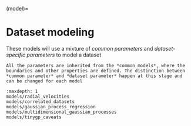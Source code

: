 (model)=

# Dataset modeling

These models will use a mixture of *common parameters* and *dataset-specific
parameters* to model a dataset

```{note}
All the parameters are inherited from the *common models*, where the boundaries and other properties are defined. The distinction between *common parameter* and *dataset parameter* happen at this stage and can be changed for each model
```

```{toctree}
:maxdepth: 1
models/radial_velocities
models/correlated_datasets
models/gaussian_process_regression
models/multidimensional_gaussian_processes
models/tinygp_caveats
```
